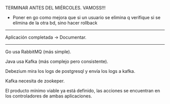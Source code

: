 TERMINAR ANTES DEL MIÉRCOLES. VAMOSS!!!

- Poner en go como mejora que si un usuario se elimina q verifique si se elimina de la otra bd, sino hacer rollback

---

Aplicación completada -> Documentar.

---


Go usa RabbitMQ (más simple).

Java usa Kafka (más complejo pero consistente).

Debezium mira los logs de postgresql y envía los logs a kafka.

Kafka necesita de zookeper.

El producto mínimo viable ya está definido, las acciones se encuentran en los controladores de ambas aplicaciones.
